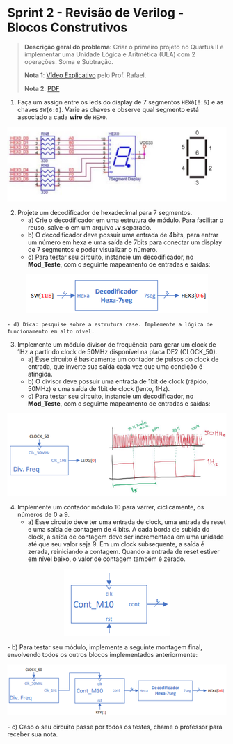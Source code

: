 # Sprint 2 - Revisão de Verilog - Blocos Construtivos

> **Descrição geral do problema**: Criar o primeiro projeto no Quartus II e implementar uma Unidade Lógica e Aritmética (ULA) com 2 operações. Soma e Subtração.
> 
> **Nota 1**: [Vídeo Explicativo](https://www.youtube.com/watch?v=rih3KcWvHJA) pelo Prof. Rafael.
> 
> **Nota 2**: [PDF](https://github.com/NibiruFT/CPU-MIPS/blob/main/Sprint%202/images/Sprint2%20-%20Rev%20verilog%20-%20Blocos%20construtivos.pdf)
 
1. Faça um assign entre os leds do display de 7 segmentos `HEX0[0:6]` e as chaves `SW[6:0]`. Varie as chaves e observe qual segmento está associado a cada **wire** de `HEX0`.

<p align="center">
        <img src="https://github.com/NibiruFT/CPU-MIPS/blob/main/Sprint%202/images/7Segment.png?raw=true">
    </a>
</p>

2. Projete um decodificador de hexadecimal para 7 segmentos. 
	- a) Crie o decodificador em uma estrutura de módulo. Para facilitar o reuso, salve-o em um arquivo **.v** separado. 
	- b) O decodificador deve possuir uma entrada de 4bits, para entrar um número em hexa e uma saída de 7bits para conectar um display de 7 segmentos e poder visualizar o número. 
	- c) Para testar seu circuito, instancie um decodificador, no **Mod_Teste**, com o seguinte mapeamento de entradas e saídas:

<p align="center">
        <img src="https://github.com/NibiruFT/CPU-MIPS/blob/main/Sprint%202/images/Decod_Hexa_7seg.png?raw=true">
    </a>
</p>

	- d) Dica: pesquise sobre a estrutura case. Implemente a lógica de funcionamento em alto nível.
3. Implemente um módulo divisor de frequência para gerar um clock de 1Hz a partir do clock de 50MHz disponível na placa DE2 (CLOCK_50). 
	- a) Esse circuito é basicamente um contador de pulsos do clock de entrada, que inverte sua saída cada vez que uma condição é atingida. 
	- b) O divisor deve possuir uma entrada de 1bit de clock (rápido, 50MHz) e uma saída de 1bit de clock (lento, 1Hz). 
	- c) Para testar seu circuito, instancie um decodificador, no **Mod_Teste**, com o seguinte mapeamento de entradas e saídas:

<p align="center">
        <img src="https://github.com/NibiruFT/CPU-MIPS/blob/main/Sprint%202/images/Div_Freq.png?raw=true">
    </a>
</p>

4. Implemente um contador módulo 10 para varrer, ciclicamente, os números de 0 a 9. 
	- a) Esse circuito deve ter uma entrada de clock, uma entrada de reset e uma saída de contagem de 4 bits. A cada borda de subida do clock, a saída de contagem deve ser incrementada em uma unidade até que seu valor seja 9. Em um clock subsequente, a saída é zerada, reiniciando a contagem. Quando a entrada de reset estiver em nível baixo, o valor de contagem também é zerado.

<p align="center">
        <img src="https://github.com/NibiruFT/CPU-MIPS/blob/main/Sprint%202/images/Cont_M10.png?raw=true">
    </a>
</p>
	- b) Para testar seu módulo, implemente a seguinte montagem final, envolvendo todos os outros blocos implementados anteriormente:
	
<p align="center">
        <img src="https://github.com/NibiruFT/CPU-MIPS/blob/main/Sprint%202/images/Modulo_Final.png?raw=true">
    </a>
</p>
	- c) Caso o seu circuito passe por todos os testes, chame o professor para receber sua nota. 
